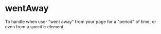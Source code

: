 wentAway
========

To handle when user "went away" from your page for a "period" of time, or even from a specific element
